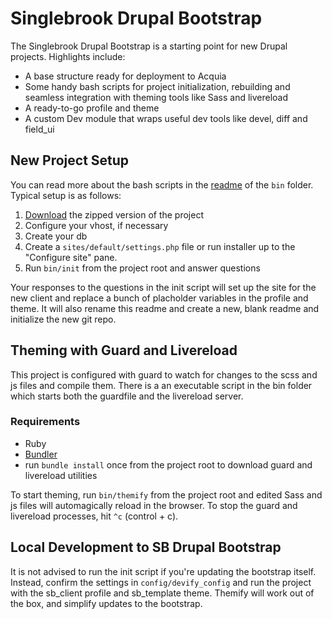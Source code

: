 # Singlebrook Drupal Bootstrap
The Singlebrook Drupal Bootstrap is a starting point for new Drupal projects. Highlights include:
  - A base structure ready for deployment to Acquia
  - Some handy bash scripts for project initialization, rebuilding and seamless integration with theming tools like Sass and livereload
  - A ready-to-go profile and theme
  - A custom Dev module that wraps useful dev tools like devel, diff and field_ui

## New Project Setup
You can read more about the bash scripts in the [readme](https://github.com/singlebrook/sb-drupal-bootstrap/tree/master/bin) of the `bin` folder. Typical setup is as follows:
  1. [Download](https://github.com/singlebrook/sb-drupal-bootstrap/zipball/master) the zipped version of the project
  2. Configure your vhost, if necessary
  3. Create your db
  4. Create a `sites/default/settings.php` file or run installer up to the "Configure site" pane.
  5. Run `bin/init` from the project root and answer questions

Your responses to the questions in the init script will set up the site for the new client and replace a bunch of placholder variables in the profile and theme. It will also rename this readme and create a new, blank readme and initialize the new git repo.
 
## Theming with Guard and Livereload
This project is configured with guard to watch for changes to the scss and js files and compile them. There is a an executable script in the bin folder which starts both the guardfile and the livereload server. 

### Requirements
  - Ruby
  - [Bundler](http://bundler.io/)
  - run `bundle install` once from the project root to download guard and livereload utilities

To start theming, run `bin/themify` from the project root and edited Sass and js files will automagically reload in the browser. To stop the guard and livereload processes, hit `^c` (control + c).

## Local Development to SB Drupal Bootstrap
It is not advised to run the init script if you're updating the bootstrap itself. Instead, confirm the settings in `config/devify_config` and run the project with the sb_client profile and sb_template theme. Themify will work out of the box, and simplify updates to the bootstrap.